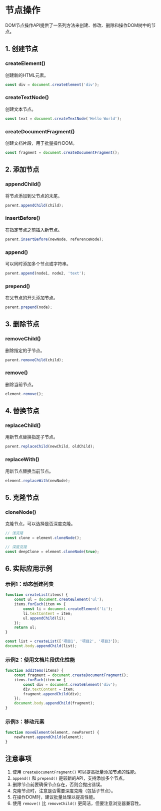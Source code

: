 # 节点操作

DOM节点操作API提供了一系列方法来创建、修改、删除和操作DOM树中的节点。

## 1. 创建节点

### createElement()

创建新的HTML元素。

```javascript
const div = document.createElement('div');
```

### createTextNode()

创建文本节点。

```javascript
const text = document.createTextNode('Hello World');
```

### createDocumentFragment()

创建文档片段，用于批量操作DOM。

```javascript
const fragment = document.createDocumentFragment();
```

## 2. 添加节点

### appendChild()

将节点添加到父节点的末尾。

```javascript
parent.appendChild(child);
```

### insertBefore()

在指定节点之前插入新节点。

```javascript
parent.insertBefore(newNode, referenceNode);
```

### append()

可以同时添加多个节点或字符串。

```javascript
parent.append(node1, node2, 'text');
```

### prepend()

在父节点的开头添加节点。

```javascript
parent.prepend(node);
```

## 3. 删除节点

### removeChild()

删除指定的子节点。

```javascript
parent.removeChild(child);
```

### remove()

删除当前节点。

```javascript
element.remove();
```

## 4. 替换节点

### replaceChild()

用新节点替换指定子节点。

```javascript
parent.replaceChild(newChild, oldChild);
```

### replaceWith()

用新节点替换当前节点。

```javascript
element.replaceWith(newNode);
```

## 5. 克隆节点

### cloneNode()

克隆节点，可以选择是否深度克隆。

```javascript
// 浅克隆
const clone = element.cloneNode();

// 深度克隆
const deepClone = element.cloneNode(true);
```

## 6. 实际应用示例

### 示例1：动态创建列表

```javascript
function createList(items) {
    const ul = document.createElement('ul');
    items.forEach(item => {
        const li = document.createElement('li');
        li.textContent = item;
        ul.appendChild(li);
    });
    return ul;
}

const list = createList(['项目1', '项目2', '项目3']);
document.body.appendChild(list);
```

### 示例2：使用文档片段优化性能

```javascript
function addItems(items) {
    const fragment = document.createDocumentFragment();
    items.forEach(item => {
        const div = document.createElement('div');
        div.textContent = item;
        fragment.appendChild(div);
    });
    document.body.appendChild(fragment);
}
```

### 示例3：移动元素

```javascript
function moveElement(element, newParent) {
    newParent.appendChild(element);
}
```

## 注意事项

1. 使用 `createDocumentFragment()` 可以提高批量添加节点的性能。
2. `append()` 和 `prepend()` 是较新的API，支持添加多个节点。
3. 删除节点前要确保节点存在，否则会抛出错误。
4. 克隆节点时，注意是否需要深度克隆（包括子节点）。
5. 在操作DOM时，建议批量处理以提高性能。
6. 使用 `remove()` 比 `removeChild()` 更简洁，但要注意浏览器兼容性。

